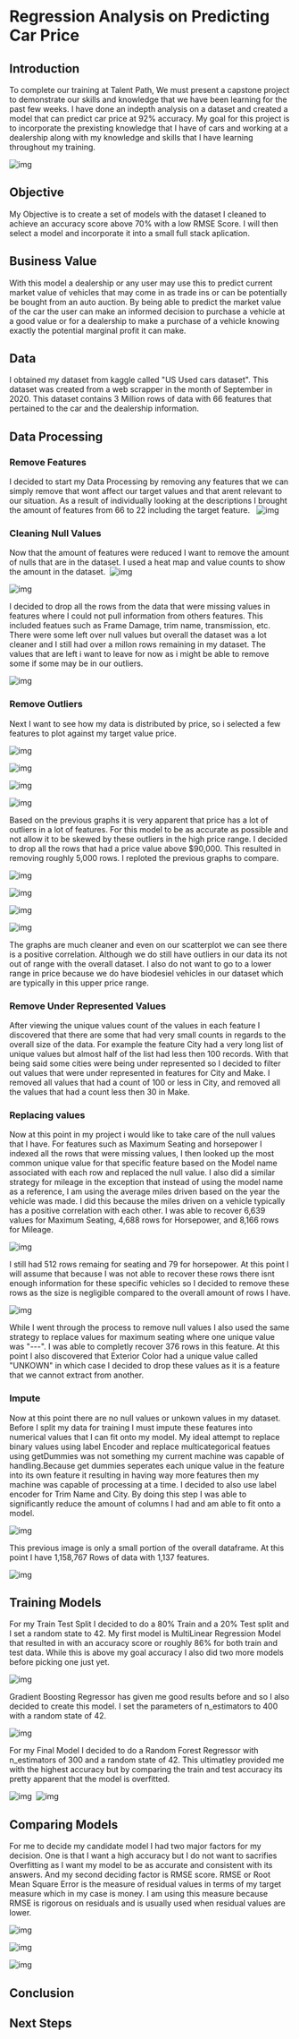 # Regression Analysis on Predicting Car Price
## Introduction
To complete our training at Talent Path, We must present a capstone project to demonstrate our skills and knowledge that we have been learning for the past few weeks. I have done an indepth analysis on a dataset and created a model that can predict car price at 92% accuracy. My goal for this project is to incorporate the prexisting knowledge that I have of cars and working at a dealership along with my knowledge and skills that I have learning throughout my training.&nbsp;

![img](/Images/intro_three.PNG)

## Objective
My Objective is to create a set of models with the dataset I cleaned to achieve an accuracy score above 70% with a low RMSE Score. I will then select a model and incorporate it into a small full stack aplication.

## Business Value
With this model a dealership or any user may use this to predict current market value of vehicles that may come in as trade ins or can be potentially be bought from an auto auction. By being able to predict the market value of the car the user can make an informed decision to purchase a vehicle at a good value or for a dealership to make a purchase of a vehicle knowing exactly the potential marginal profit it can make.

## Data
I obtained my dataset from kaggle called "US Used cars dataset". This dataset was created from a web scrapper in the month of September in 2020. This dataset contains 3 Million rows of data with 66 features that pertained to the car and the dealership information.
## Data Processing
### Remove Features
I decided to start my Data Processing by removing any features that we can simply remove that wont affect our target values and that arent relevant to our situation. As a result of individually looking at the descriptions I brought the amount of features from 66 to 22 including the target feature. &nbsp;
![img](/Images/Pros_1.PNG)&nbsp;

### Cleaning Null Values
Now that the amount of features were reduced I want to remove the amount of nulls that are in the dataset. I used a heat map and value counts to show the amount in the dataset.&nbsp;
![img](/Images/pros_2.PNG)&nbsp;&nbsp;

![img](/Images/pros_3.png)&nbsp;

I decided to drop all the rows from the data that were missing values in features where I could not pull information from others features. This included featues such as Frame Damage, trim name, transmission, etc. There were some left over null values but overall the dataset was a lot cleaner and I still had over a millon rows remaining in my dataset.
The values that are left i want to leave for now as i might be able to remove some if some may be in our outliers.&nbsp;

![img](/Images/pros_4.PNG)&nbsp;

### Remove Outliers
Next I want to see how my data is distributed by price, so i selected a few features to plot against my target value price.&nbsp;

![img](/Images/pros_5.PNG)&nbsp;

![img](/Images/pros_6.PNG)&nbsp;

![img](/Images/pros_7.PNG)&nbsp;&nbsp;

![img](/Images/pros_8.PNG)&nbsp;

Based on the previous graphs it is very apparent that price has a lot of outliers in a lot of features. For this model to be as accurate as possible and not allow it to be skewed by these outliers in the high price range. I decided to drop all the rows that had a price value above $90,000. This resulted in removing roughly 5,000 rows. I reploted the previous graphs to compare.&nbsp;

![img](/Images/pros_9.PNG)&nbsp;

![img](/Images/pros_10.PNG)&nbsp;

![img](/Images/pros_11.PNG)&nbsp;&nbsp;

![img](/Images/pros_12.PNG)&nbsp;

The graphs are much cleaner and even on our scatterplot we can see there is a positive correlation. Although we do still have outliers in our data its not out of range with the overall dataset. I also do not want to go to a lower range in price because we do have biodesiel vehicles in our dataset which are typically in this upper price range.
### Remove Under Represented Values
After viewing the unique values count of the values in each feature I discovered that there are some that had very small counts in regards to the overall size of the data. For example the feature City had a very long list of unique values but almost half of the list had less then 100 records. With that being said some cities were being under represented so I decided to filter out values that were under represented in features for City and Make. I removed all values that had a count of 100 or less in City, and removed all the values that had a count less then 30 in Make.

### Replacing values
Now at this point in my project i would like to take care of the null values that I have. For features such as Maximum Seating and horsepower I indexed all the rows that were missing values, I then looked up the most common unique value for that specific feature based on the Model name associated with each row and replaced the null value. I also did a similar strategy for mileage in the exception that instead of using the model name as a reference, I am using the average miles driven based on the year the vehicle was made. I did this because the miles driven on a vehicle typically has a positive correlation with each other. I was able to recover 6,639 values for Maximum Seating, 4,688 rows for Horsepower, and 8,166 rows for Mileage.

![img](/Images/pros_14.PNG)&nbsp;

I still had 512 rows remaing for seating and 79 for horsepower. At this point I will assume that because I was not able to recover these rows there isnt enough information for these specific vehicles so I decided to remove these rows as the size is negligible compared to the overall amount of rows I have.

![img](/Images/pros_13.PNG)&nbsp;

While I went through the process to remove null values I also used the same strategy to replace values for maximum seating where one unique value was "---". I was able to completly recover 376 rows in this feature. At this point I also discovered that Exterior Color had a unique value called "UNKOWN" in which case I decided to drop these values as it is a feature that we cannot extract from another.
### Impute
Now at this point there are no null values or unkown values in my dataset. Before I split my data for training I must impute these features into numerical values that I can fit onto my model. My ideal attempt to replace binary values using label Encoder and replace multicategorical featues using getDummies was not something my current machine was capable of handling.Because get dummies seperates each unique value in the feature into its own feature it resulting in having way more features then my machine was capable of processing at a time. I decided to also use label encoder for Trim Name and City. By doing this step I was able to significantly reduce the amount of columns I had and am able to fit onto a model.

![img](/Images/pros_14.PNG)&nbsp;

This previous image is only a small portion of the overall dataframe. At this point I have 1,158,767 Rows of data with 1,137 features.

![img](/Images/pros_15.PNG)&nbsp;

## Training Models
For my Train Test Split I decided to do a 80% Train and a 20% Test split and I set a random state to 42. My first model is MultiLinear Regression Model that resulted in with an accuracy score or roughly 86% for both train and test data. While this is above my goal accuracy I also did two more models before picking one just yet.

![img](/Images/pros_16.PNG)&nbsp;

Gradient Boosting Regressor has given me good results before and so I also decided to create this model. I set the parameters of n_estimators to 400 with a random state of 42.

![img](/Images/pros_17.PNG)&nbsp;

For my Final Model I decided to do a Random Forest Regressor with n_estimators of 300 and a random state of 42. This ultimatley provided me with the highest accuracy but by comparing the train and test accuracy its pretty apparent that the model is overfitted.

![img](/Images/pros_18.PNG)&nbsp;
![img](/Images/pros_19.PNG)&nbsp;

## Comparing Models
For me to decide my candidate model I had two major factors for my decision. One is that I want a high accuracy but I do not want to sacrifies Overfitting as I want my model to be as accurate and consistent with its answers. And my second deciding factor is RMSE score. RMSE or Root Mean Square Error is the measure of residual values in terms of my target measure which in my case is money. I am using this measure because RMSE is rigorous on residuals and is usually used when residual values are lower.

![img](/Images/pros_20.PNG)&nbsp;

![img](/Images/pros_21.PNG)&nbsp;

![img](/Images/pros_22.PNG)&nbsp;

## Conclusion

## Next Steps
